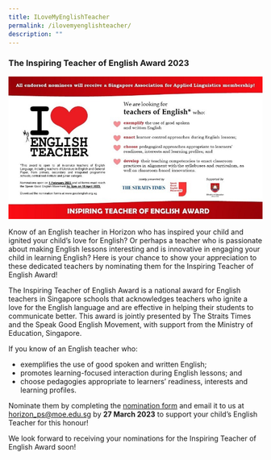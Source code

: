```yaml
---
title: ILoveMyEnglishTeacher
permalink: /ilovemyenglishteacher/
description: ""
---
```


### The Inspiring Teacher of English Award 2023

![](/images/Announcements/ilovemyenglishteacher.jpg)

Know of an English teacher in Horizon who has inspired your child and ignited your child’s love for English? Or perhaps a teacher who is passionate about making English lessons interesting and is innovative in engaging your child in learning English? Here is your chance to show your appreciation to these dedicated teachers by nominating them for the Inspiring Teacher of English Award!

The Inspiring Teacher of English Award is a national award for English teachers in Singapore schools that acknowledges teachers who ignite a love for the English language and are effective in helping their students to communicate better. This award is jointly presented by The Straits Times and the Speak Good English Movement, with support from the Ministry of Education, Singapore.

If you know of an English teacher who:
*  exemplifies the use of good spoken and written English;
*  promotes learning-focused interaction during English lessons; and
*  choose pedagogies appropriate to learners’ readiness, interests and learning profiles.

Nominate them by completing the [nomination form](http://goodenglish.org.sg/inspiring-teacher-of-english-award/nomination-information) and email it to us at horizon_ps@moe.edu.sg by **27 March 2023** to support your child’s English Teacher for this honour!

We look forward to receiving your nominations for the Inspiring Teacher of English Award soon!